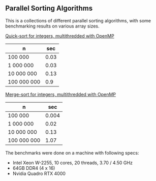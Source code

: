 ## Parallel Sorting Algorithms

This is a collections of different parallel sorting algorithms, with some benchmarking results on 
various array sizes.

[Quick-sort for integers, multithredded with OpenMP](./quick-sort)

| n           | sec     |
| ----------- | ------- |
| 100 000     | 0.03    |
| 1 000 000   | 0.03    |
| 10 000 000  | 0.13    |
| 100 000 000 | 0.9     |

[Merge-sort for integers, multithredded with OpenMP](./merge-sort)

| n           | sec     |
| ----------- | ------- |
| 100 000     | 0.004   |
| 1 000 000   | 0.02    |
| 10 000 000  | 0.13    |
| 100 000 000 | 1.07    |

The benchmarks were done on a machine with following specs:

- Intel Xeon W-2255, 10 cores, 20 threads, 3.70 / 4.50 GHz
- 64GB DDR4 (4 x 16)
- Nvidia Quadro RTX 4000
